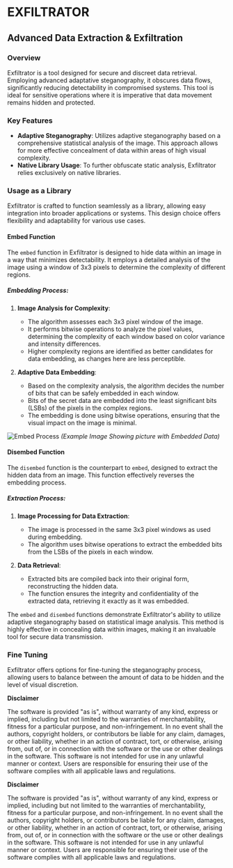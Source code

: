 # EXFILTRATOR
## Advanced Data Extraction & Exfiltration

### Overview
Exfiltrator is a tool designed for secure and discreet data retrieval. Employing advanced adaptative steganography, it obscures data flows, significantly reducing detectability in compromised systems. This tool is ideal for sensitive operations where it is imperative that data movement remains hidden and protected.

### Key Features
- **Adaptive Steganography**: Utilizes adaptive steganography based on a comprehensive statistical analysis of the image. This approach allows for more effective concealment of data within areas of high visual complexity.
- **Native Library Usage**: To further obfuscate static analysis, Exfiltrator relies exclusively on native libraries.

### Usage as a Library
Exfiltrator is crafted to function seamlessly as a library, allowing easy integration into broader applications or systems. This design choice offers flexibility and adaptability for various use cases.

#### Embed Function

The `embed` function in Exfiltrator is designed to hide data within an image in a way that minimizes detectability. It employs a detailed analysis of the image using a window of 3x3 pixels to determine the complexity of different regions.

##### Embedding Process:

1. **Image Analysis for Complexity**:
    - The algorithm assesses each 3x3 pixel window of the image.
    - It performs bitwise operations to analyze the pixel values, determining the complexity of each window based on color variance and intensity differences.
    - Higher complexity regions are identified as better candidates for data embedding, as changes here are less perceptible.

2. **Adaptive Data Embedding**:
    - Based on the complexity analysis, the algorithm decides the number of bits that can be safely embedded in each window.
    - Bits of the secret data are embedded into the least significant bits (LSBs) of the pixels in the complex regions.
    - The embedding is done using bitwise operations, ensuring that the visual impact on the image is minimal.

![Embed Process](/output/canary_bin.bpm)  *(Example Image Showing picture with Embedded Data)*

#### Disembed Function

The `disembed` function is the counterpart to `embed`, designed to extract the hidden data from an image. This function effectively reverses the embedding process.

##### Extraction Process:

1. **Image Processing for Data Extraction**:
    - The image is processed in the same 3x3 pixel windows as used during embedding.
    - The algorithm uses bitwise operations to extract the embedded bits from the LSBs of the pixels in each window.

2. **Data Retrieval**:
    - Extracted bits are compiled back into their original form, reconstructing the hidden data.
    - The function ensures the integrity and confidentiality of the extracted data, retrieving it exactly as it was embedded.

The `embed` and `disembed` functions demonstrate Exfiltrator's ability to utilize adaptive steganography based on statistical image analysis. This method is highly effective in concealing data within images, making it an invaluable tool for secure data transmission.

### Fine Tuning
Exfiltrator offers options for fine-tuning the steganography process, allowing users to balance between the amount of data to be hidden and the level of visual discretion.


**Disclaimer**

The software is provided "as is", without warranty of any kind, express or implied, including but not limited to the warranties of merchantability, fitness for a particular purpose, and non-infringement. In no event shall the authors, copyright holders, or contributors be liable for any claim, damages, or other liability, whether in an action of contract, tort, or otherwise, arising from, out of, or in connection with the software or the use or other dealings in the software. This software is not intended for use in any unlawful manner or context. Users are responsible for ensuring their use of the software complies with all applicable laws and regulations.


**Disclaimer**

The software is provided "as is", without warranty of any kind, express or implied, including but not limited to the warranties of merchantability, fitness for a particular purpose, and non-infringement. In no event shall the authors, copyright holders, or contributors be liable for any claim, damages, or other liability, whether in an action of contract, tort, or otherwise, arising from, out of, or in connection with the software or the use or other dealings in the software. This software is not intended for use in any unlawful manner or context. Users are responsible for ensuring their use of the software complies with all applicable laws and regulations.
